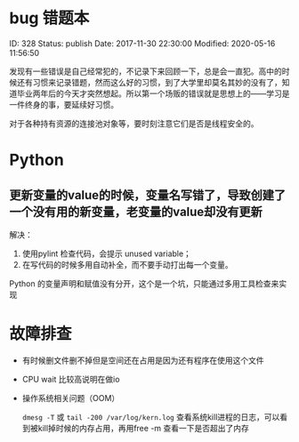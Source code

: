 # bug 错题本


ID: 328
Status: publish
Date: 2017-11-30 22:30:00
Modified: 2020-05-16 11:56:50


发现有一些错误是自己经常犯的，不记录下来回顾一下，总是会一直犯。高中的时候还有习惯来记录错题，然而这么好的习惯，到了大学里却莫名其妙的没有了，知道毕业两年后的今天才突然想起。所以第一个场贩的错误就是思想上的——学习是一件终身的事，要延续好习惯。

对于各种持有资源的连接池对象等，要时刻注意它们是否是线程安全的。

# Python

## 更新变量的value的时候，变量名写错了，导致创建了一个没有用的新变量，老变量的value却没有更新

解决：

1. 使用pylint 检查代码，会提示 unused variable；
2. 在写代码的时候多用自动补全，而不要手动打出每一个变量。

Python 的变量声明和赋值没有分开，这个是一个坑，只能通过多用工具检查来实现

# 故障排查

* 有时候删文件删不掉但是空间还在占用是因为还有程序在使用这个文件

* CPU wait 比较高说明在做io

* 操作系统相关问题（OOM）

  `dmesg -T` 或 `tail -200 /var/log/kern.log` 查看系统kill进程的日志，可以看到被kill掉时候的内存占用，再用free -m 查看一下是否超出了内存